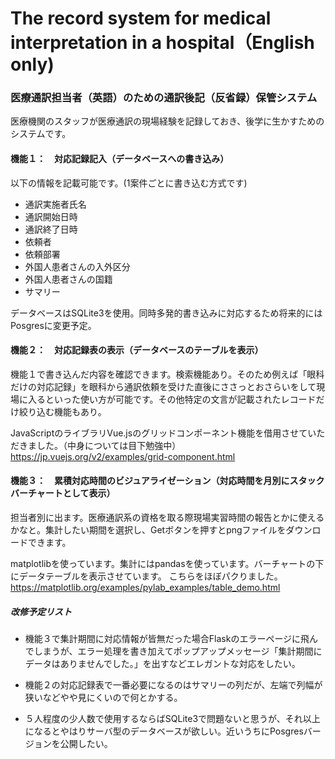 # The record system for medical interpretation in a hospital（English only)
### 医療通訳担当者（英語）のための通訳後記（反省録）保管システム


医療機関のスタッフが医療通訳の現場経験を記録しておき、後学に生かすためのシステムです。


#### 機能１：　対応記録記入（データベースへの書き込み）
以下の情報を記載可能です。(1案件ごとに書き込む方式です)
- 通訳実施者氏名
- 通訳開始日時
- 通訳終了日時
- 依頼者
- 依頼部署
- 外国人患者さんの入外区分
- 外国人患者さんの国籍
- サマリー

データベースはSQLite3を使用。同時多発的書き込みに対応するため将来的にはPosgresに変更予定。


#### 機能２：　対応記録表の表示（データベースのテーブルを表示）
機能１で書き込んだ内容を確認できます。検索機能あり。そのため例えば「眼科だけの対応記録」を眼科から通訳依頼を受けた直後にささっとおさらいをして現場に入るといった使い方が可能です。その他特定の文言が記載されたレコードだけ絞り込む機能もあり。

JavaScriptのライブラリVue.jsのグリッドコンポーネント機能を借用させていただきました。（中身については目下勉強中）
https://jp.vuejs.org/v2/examples/grid-component.html


#### 機能３：　累積対応時間のビジュアライゼーション（対応時間を月別にスタックバーチャートとして表示）
担当者別に出ます。医療通訳系の資格を取る際現場実習時間の報告とかに使えるかなと。集計したい期間を選択し、Getボタンを押すとpngファイルをダウンロードできます。

matplotlibを使っています。集計にはpandasを使っています。バーチャートの下にデータテーブルを表示させています。
こちらをほぼパクりました。
https://matplotlib.org/examples/pylab_examples/table_demo.html


##### 改修予定リスト
- 機能３で集計期間に対応情報が皆無だった場合Flaskのエラーページに飛んでしまうが、エラー処理を書き加えてポップアップメッセージ「集計期間にデータはありませんでした。」を出すなどエレガントな対応をしたい。

- 機能２の対応記録表で一番必要になるのはサマリーの列だが、左端で列幅が狭いなどやや見にくいので何とかする。

- ５人程度の少人数で使用するならばSQLite3で問題ないと思うが、それ以上になるとやはりサーバ型のデータベースが欲しい。近いうちにPosgresバージョンを公開したい。